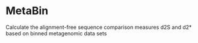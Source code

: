 # MetaBin
Calculate the alignment-free sequence comparison measures d2S and d2* based on binned metagenomic data sets
